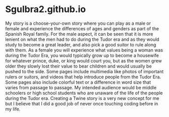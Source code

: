 # Sgulbra2.github.io
My story is a choose-your-own story where you can play as a male or female and experience the differences of ages and genders as part of the Spanish Royal family. For the male aspect, it can be seen that it is more lenient on what the men had to do during the Tudor era and as they would study to become a great leader, and also pick a good suitor to rule along with them. As a female you will experience what values being a woman was during the Tudor Era, you would typically grow up to become a housewife for whatever prince, duke, or king would court you, but as the women grew older they slowly lost their value to bear children and would usually be pushed to the side. Some pages include multimedia like photos of important rulers or suitors, and videos that help introduce people from the Tudor Era. Some pages also include colorful text or a difference in word size that varies from passage to passage. My intended audience would be middle schoolers or high school students who are unaware of the life of the people during the Tudor era. Creating a Twine story is a very new concept for me but I believe that I did a good job of never once touching coding before in my life.
